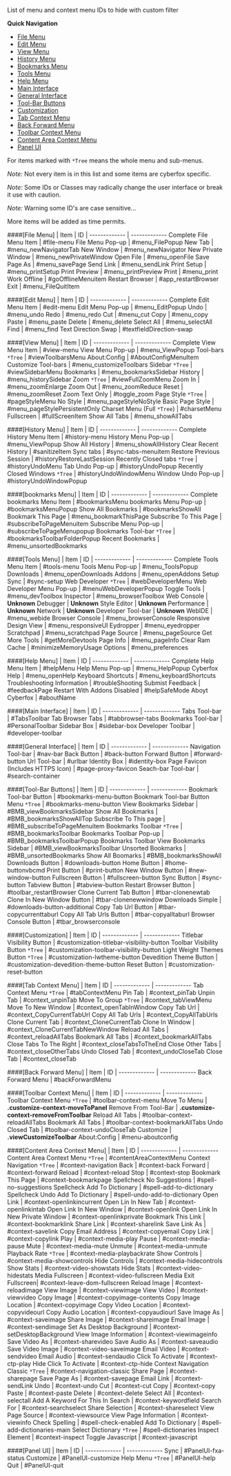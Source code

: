 List of menu and context menu IDs to hide with custom filter

__Quick Navigation__

- [File Menu](#file-menu)
- [Edit Menu](#edit-menu)
- [View Menu](#view-menu)
- [History Menu](#history-menu)
- [Bookmarks Menu](#bookmarks-menu)
- [Tools Menu](#tools-menu)
- [Help Menu](#help-menu)
- [Main Interface](#main-interface)
- [General Interface](#general-interface)
- [Tool-Bar Buttons](#tool-bar-buttons)
- [Customization](#customization)
- [Tab Context Menu](#tab-context-menu)
- [Back Forward Menu](#back-forward-menu)
- [Toolbar Context Menu](#toolbar-context-menu)
- [Content Area Context Menu](#content-area-context-menu)
- [Panel UI](#panel-ui)


For items marked with `*Tree` means the whole menu and sub-menus. 

*Note:* Not every item is in this list and some items are cyberfox specific.

*Note:* Some IDs or Classes may radically change the user interface or break it use with caution.

*Note:* Warning some ID's are case sensitive...

More items will be added as time permits.


####[File Menu]
| Item | ID |
------------- | -------------
Complete File Menu Item | #file-menu
File Menu Pop-up | #menu_FilePopup
New Tab | #menu_newNavigatorTab
New Window | #menu_newNavigator
New Private Window | #menu_newPrivateWindow
Open File | #menu_openFile
Save Page As | #menu_savePage
Send Link | #menu_sendLink
Print Setup | #menu_printSetup
Print Preview | #menu_printPreview
Print | #menu_print
Work Offline | #goOfflineMenuitem
Restart Browser | #app_restartBrowser
Exit | #menu_FileQuitItem


####[Edit Menu]
| Item | ID |
------------- | -------------
Complete Edit Menu Item | #edit-menu
Edit Menu Pop-up | #menu_EditPopup
Undo | #menu_undo
Redo | #menu_redo
Cut | #menu_cut
Copy | #menu_copy
Paste | #menu_paste
Delete | #menu_delete
Select All | #menu_selectAll
Find | #menu_find
Text Direction Swap | #textfieldDirection-swap


####[View Menu]
| Item | ID |
------------- | -------------
Complete View Menu Item | #view-menu
View Menu Pop-up | #menu_ViewPopup
Tool-bars `*Tree` | #viewToolbarsMenu
About:Config | #AboutConfigMenuItem
Customize Tool-bars | #menu_customizeToolbars
Sidebar `*Tree` | #viewSidebarMenu
Bookmarks | #menu_bookmarksSidebar
History | #menu_historySidebar
Zoom `*Tree` | #viewFullZoomMenu
Zoom In | #menu_zoomEnlarge
Zoom Out | #menu_zoomReduce
Reset | #menu_zoomReset
Zoom Text Only | #toggle_zoom
Page Style `*Tree` | #pageStyleMenu
No Style | #menu_pageStyleNoStyle
Basic Page Style | #menu_pageStylePersistentOnly
Charset Menu (Full `*Tree`) | #charsetMenu
Fullscreen | #fullScreenItem
Show All Tabs | #menu_showAllTabs


####[History Menu]
| Item | ID |
------------- | -------------
Complete History Menu Item | #history-menu
History Menu Pop-up | #menu_ViewPopup
Show All History | #menu_showAllHistory
Clear Recent History | #sanitizeItem
Sync tabs | #sync-tabs-menuitem
Restore Previous Session | #historyRestoreLastSession
Recently Closed tabs `*Tree` | #historyUndoMenu
Tab Undo Pop-up | #historyUndoPopup
Recently Closed Windows `*Tree` | #historyUndoWindowMenu
Window Undo Pop-up | #historyUndoWindowPopup


####[bookmarks Menu]
| Item | ID |
------------- | -------------
Complete bookmarks Menu Item | #bookmarksMenu
bookmarks Menu Pop-up | #bookmarksMenuPopup
Show All Bookmarks | #bookmarksShowAll
Bookmark This Page | #menu_bookmarkThisPage
Subscribe To This Page | #subscribeToPageMenuitem
Subscribe Menu Pop-up | #subscribeToPageMenupopup
Bookmarks Tool-bar `*Tree` | #bookmarksToolbarFolderPopup
Recent Bookmarks | #menu_unsortedBookmarks


####[Tools Menu]
| Item | ID |
------------- | -------------
Complete Tools Menu Item | #tools-menu
Tools Menu Pop-up | #menu_ToolsPopup
Downloads | #menu_openDownloads
Addons | #menu_openAddons
Setup Sync | #sync-setup
Web Developer `*Tree` | #webDeveloperMenu
Web Developer Menu Pop-up | #menuWebDeveloperPopup
Toggle Tools | #menu_devToolbox
Inspector | #menu_browserToolbox
Web Console | __Unknown__
Debugger | __Unknown__
Style Editor | __Unknown__
Performance | __Unknown__
Network | __Unknown__
Developer Tool-bar | __Unknown__
WebIDE | #menu_webide
Browser Console | #menu_browserConsole
Responsive Design View | #menu_responsiveUI
Eydropper | #menu_eyedropper
Scratchpad | #menu_scratchpad
Page Source | #menu_pageSource
Get More Tools | #getMoreDevtools
Page Info | #menu_pageInfo
Clear Ram Cache | #minimizeMemoryUsage
Options | #menu_preferences


####[Help Menu]
| Item | ID |
------------- | -------------
Complete Help Menu Item | #helpMenu
Help Menu Pop-up | #menu_HelpPopup
Cyberfox Help | #menu_openHelp
Keyboard Shortcuts | #menu_keyboardShortcuts
Troubleshooting Information | #troubleShooting
Submist Feedback | #feedbackPage
Restart With Addons Disabled | #helpSafeMode
Aboyt Cyberfox | #aboutName


####[Main Interface]
| Item | ID |
------------- | -------------
Tabs Tool-bar | #TabsToolbar
Tab Browser Tabs | #tabbrowser-tabs
Bookmarks Tool-bar | #PersonalToolbar
Sidebar Box | #sidebar-box
Developer Toolbar | #developer-toolbar


####[General Interface]
| Item | ID |
------------- | -------------
Navigation Tool-bar | #nav-bar
Back Button | #back-button
Forward Button | #forward-button
Url Tool-bar | #urlbar
Identity Box | #identity-box
Page Favicon (Includes HTTPS Icon) | #page-proxy-favicon
Seach-bar Tool-bar | #search-container


####[Tool-Bar Buttons]
| Item | ID |
------------- | -------------
Bookmark Tool-bar Button | #bookmarks-menu-button
Bookmark Tool-bar Button Menu `*Tree` | #bookmarks-menu-button
View Bookmarks Sidebar | #BMB_viewBookmarksSidebar
Show All Bookmarks | #BMB_bookmarksShowAllTop
Subscribe To This page | #BMB_subscribeToPageMenuitem
Bookmarks Toolbar `*Tree` | #BMB_bookmarksToolbar
Bookmarks Toolbar Pop-up | #BMB_bookmarksToolbarPopup
Bookmarks Toolbar View Bookmarks Sidebar | #BMB_viewBookmarksToolbar
Unsorted Bookmarks | #BMB_unsortedBookmarks
Show All Boomarks | #BMB_bookmarksShowAll
Downloads Button | #downloads-button
Home Button | #home-buttonvbcmd
Print Button | #print-button
New Window Button | #new-window-button
Fullscreen Button | #fullscreen-button
Sync Button | #sync-button
Tabview Button | #tabview-button
Restart Browser Button | #toolbar_restartBrowser
Clone Current Tab Button | #tbar-clonenewtab
Clone In New Window Button | #tbar-clonenewwindow
Downloads Simple | #downloads-button-additional
Copy Tab Url Button | #tbar-copycurrenttaburl
Copy All Tab Urls Button | #tbar-copyalltaburl
Browser Console Button | #tbar_browserconsole



####[Customization]
| Item | ID |
------------- | -------------
Titlebar Visibility Button | #customization-titlebar-visibility-button
Toolbar Visibility Button `*Tree` | #customization-toolbar-visibility-button
Light Weight Themes Button `*Tree` | #customization-lwtheme-button
Devedition Theme Button | #customization-devedition-theme-button
Reset Button | #customization-reset-button


####[Tab Context Menu]
| Item | ID |
------------- | -------------
Tab Context Menu `*Tree` | #tabContextMenu
Pin Tab | #context_pinTab
Unpin Tab | #context_unpinTab
Move To Group `*Tree` | #context_tabViewMenu
Move To New Window | #context_openTabInWindow
Copy Tab Url | #context_CopyCurrentTabUrl
Copy All Tab Urls | #context_CopyAllTabUrls
Clone Current Tab | #context_CloneCurrentTab
Clone In Window | #context_CloneCurrentTabNewWindow
Reload All Tabs | #context_reloadAllTabs
Bookmark All Tabs | #context_bookmarkAllTabs
Close Tabs To The Right | #context_closeTabsToTheEnd
Close Other Tabs | #context_closeOtherTabs
Undo Closed Tab | #context_undoCloseTab
Close Tab | #context_closeTab


####[Back Forward Menu]
| Item | ID |
------------- | -------------
Back Forward Menu | #backForwardMenu


####[Toolbar Context Menu]
| Item | ID |
------------- | -------------
Toolbar Context Menu `*Tree` | #toolbar-context-menu
Move To Menu | __.customize-context-moveToPanel__
Remove From Tool-Bar | __.customize-context-removeFromToolbar__
Reload All Tabs | #toolbar-context-reloadAllTabs
Bookmark All Tabs | #toolbar-context-bookmarkAllTabs
Undo Closed Tab | #toolbar-context-undoCloseTab
Customize | __.viewCustomizeToolbar__
About:Config | #menu-aboutconfig


####[Content Area Context Menu]
| Item | ID |
------------- | -------------
Content Area Context Menu `*Tree` | #contentAreaContextMenu
Context Navigation `*Tree` | #context-navigation
Back | #context-back
Forward | #context-forward
Reload | #context-reload
Stop | #context-stop
Bookmark This Page | #context-bookmarkpage
Spellcheck No Suggestions | #spell-no-suggestions
Spellcheck Add To Dictionary | #spell-add-to-dictionary
Spellcheck Undo Add To Dictionary | #spell-undo-add-to-dictionary
Open Link | #context-openlinkincurrent
Open Lin In New Tab | #context-openlinkintab
Open Link In New Window | #context-openlink
Open Link In New Private Window | #context-openlinkprivate
Bookmark This Link | #context-bookmarklink
Share Link | #context-sharelink
Save Link As | #context-savelink
Copy Email Address | #context-copyemail
Copy Link | #context-copylink
Play | #context-media-play
Pause | #context-media-pause
Mute | #context-media-mute
Unmute | #context-media-unmute
Playback Rate `*Tree` | #context-media-playbackrate
Show Controls | #context-media-showcontrols
Hide Controls | #context-media-hidecontrols
Show Stats | #context-video-showstats
Hide Stats | #context-video-hidestats
Media Fullscreen | #context-video-fullscreen
Media Exit Fullscreen| #context-leave-dom-fullscreen
Reload Image | #context-reloadimage
View Image | #context-viewimage
View  Video | #context-viewvideo
Copy Image | #context-copyimage-contents
Copy Image Location | #context-copyimage
Copy Video Location | #context-copyvideourl
Copy Audio Location | #context-copyaudiourl
Save Image As | #context-saveimage
Share Image | #context-shareimage
Email Image | #context-sendimage
Set As Desktop Background | #context-setDesktopBackground
View Image Information | #context-viewimageinfo
Save Video As | #context-sharevideo
Save Audio As | #context-saveaudio
Save Video Image | #context-video-saveimage
Email Video | #context-sendvideo
Email Audio | #context-sendaudio
Click To Activate | #context-ctp-play
Hide Click To Activate | #context-ctp-hide
Context Navigation Classic `*Tree` | #context-navigation-classic
Share Page | #context-sharepage
Save Page As | #context-savepage
Email Link | #context-sendLink
Undo | #context-undo
Cut | #context-cut
Copy | #context-copy
Paste | #context-paste
Delete | #context-delete
Select All | #context-selectall
Add A Keyword For This In Search | #context-keywordfield
Search <Engine> For | #context-searchselect
Share Selection | #context-shareselect
View Page Source | #context-viewsource
View Page Information | #context-viewinfo
Check Spelling | #spell-check-enabled
Add To Dictionary | #spell-add-dictionaries-main
Select Dictionary `*Tree` | #spell-dictionaries
Inspect Element | #context-inspect
Toggle Javascript | #context-javascript

####[Panel UI]
| Item | ID |
------------- | -------------
Sync | #PanelUI-fxa-status
Customize | #PanelUI-customize
Help Menu `*Tree` | #PanelUI-help
Quit | #PanelUI-quit